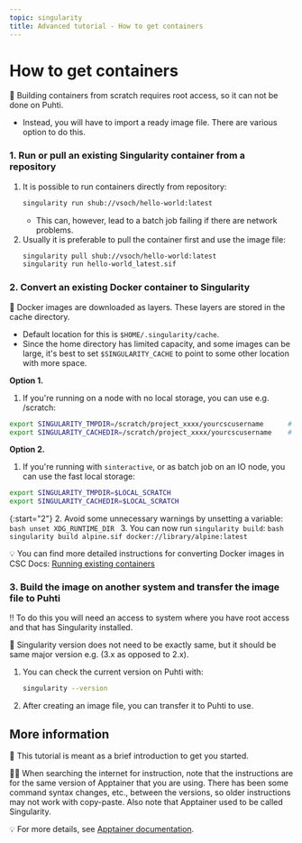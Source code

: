 ```yaml
---
topic: singularity
title: Advanced tutorial - How to get containers
---
```


# How to get containers
💬 Building containers from scratch requires root access, so it can not be done on Puhti. 
- Instead, you will have to import a ready image file. There are various option to do this.

### 1. Run or pull an existing Singularity container from a repository
1. It is possible to run containers directly from repository:
    ```bash
    singularity run shub://vsoch/hello-world:latest
    ```
    - This can, however, lead to a batch job failing if there are network problems.
2. Usually it is preferable to pull the container first and use the image file:
    ```bash
    singularity pull shub://vsoch/hello-world:latest
    singularity run hello-world_latest.sif
    ```

### 2. Convert an existing Docker container to Singularity

💬 Docker images are downloaded as layers. These layers are stored in the cache directory. 
- Default location for this is `$HOME/.singularity/cache`. 
- Since the home directory has limited capacity, and some images can be large, it's best to set `$SINGULARITY_CACHE` to point to some other location with more space.

**Option 1.**  
1. If you're running on a node with no local storage, you can use e.g. /scratch:
```bash
export SINGULARITY_TMPDIR=/scratch/project_xxxx/yourcscusername      # Replace xxxx and yourcscusername
export SINGULARITY_CACHEDIR=/scratch/project_xxxx/yourcscusername    # Replace xxxx and yourcscusername
```

**Option 2.**  
1. If you're running with `sinteractive`, or as batch job on an IO node, you can use the fast local storage:
```bash
export SINGULARITY_TMPDIR=$LOCAL_SCRATCH
export SINGULARITY_CACHEDIR=$LOCAL_SCRATCH
```

{:start="2"}
2. Avoid some unnecessary warnings by unsetting a variable:
    ```bash
    unset XDG_RUNTIME_DIR
    ```
3. You can now run `singularity build`:
    ```bash
    singularity build alpine.sif docker://library/alpine:latest
    ```

💡 You can find more detailed instructions for converting Docker images in CSC Docs: [Running existing containers](https://docs.csc.fi/computing/containers/run-existing/)

### 3. Build the image on another system and transfer the image file to Puhti
‼️ To do this you will need an access to system where you have root access and that has Singularity installed.

💬 Singularity version does not need to be exactly same, but it should be same major version e.g. (3.x as opposed to 2.x).

1. You can check the current version on Puhti with:
    ```bash
    singularity --version
    ```
2. After creating an image file, you can transfer it to Puhti to use.

## More information

💬 This tutorial is meant as a brief introduction to get you started.

☝🏻 When searching the internet for instruction, note that the instructions are for the same version of Apptainer that you are using. There has been some command syntax changes, etc., between the versions, so older instructions may not work with copy-paste. Also note that Apptainer used to be called Singularity.

💡 For more details, see [Apptainer documentation]([https://apptainer.org/docs/user/latest/](https://apptainer.org/docs/user/latest/)).

